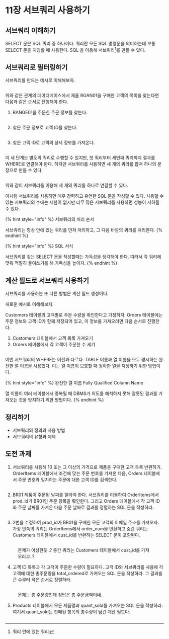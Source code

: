# 11장 서브쿼리 사용하기

## 서브쿼리 이해하기

SELECT 문은 SQL 쿼리 중 하나이다. 쿼리란 모든 SQL 명령문을 의미하는데 보통 SELECT 문을 지칭할 때 사용한다. SQL 을 이용해 서브쿼리[^1]를 만들 수 있다.



## 서브쿼리로 필터링하기

서브쿼리를 만드는 예시로 이해해보자.

<figure><img src="../../.gitbook/assets/image (232).png" alt=""><figcaption></figcaption></figure>

위와 같은 관계의 데이터베이스에서 제품 RGAN01을 구매한 고객의 목록을 찾는다면 다음과 같은 순서로 진행해야 한다.

1. RANGE01을 주문한 주문 정보를 찾는다.

<figure><img src="../../.gitbook/assets/image (233).png" alt=""><figcaption></figcaption></figure>

2. 찾은 주문 정보로 고객 ID를 찾는다.

<figure><img src="../../.gitbook/assets/image (234).png" alt=""><figcaption></figcaption></figure>

3. 찾은 고객 ID로 고객의 상세 정보를 가져온다.

<figure><img src="../../.gitbook/assets/image (235).png" alt=""><figcaption></figcaption></figure>

이 세 단계는 별도의 쿼리로 수행할 수 있지만, 첫 쿼리부터 세번째 쿼리까지 결과를 WHERE로 연결해야 한다. 하지만 서브쿼리를 사용하면 세 개의 쿼리를 합쳐 하나의 문장으로 만들 수 있다.

<figure><img src="../../.gitbook/assets/image (236).png" alt=""><figcaption></figcaption></figure>

위와 같이 서브쿼리를 이용해 세 개의 쿼리를 하나로 연결할 수 있다.

이처럼 서브쿼리를 사용하면 매우 강력하고 유연한 SQL 문을 작성할 수 있다. 사용할 수 있는 서브쿼리의 수에는 제한이 없지만 너무 많은 서브쿼리를 사용하면 성능이 저하될 수 있다.

{% hint style="info" %}
서브쿼리의 처리 순서

서브쿼리는 항상 안에 있는 쿼리를 먼저 처리하고, 그 다음 바깥의 쿼리를 처리한다.
{% endhint %}

{% hint style="info" %}
SQL 서식

서브쿼리를 갖는 SELECT 문을 작성할때는 가독성을 생각해야 한다. 따라서 각 쿼리에 맞춰 적절히 들여쓰기를 해 가독성을 높이자.
{% endhint %}



## 계산 필드로 서브쿼리 사용하기

서브쿼리를 사용하는 또 다른 방법은 계산 필드 생성이다.

새로운 예시로 이해해보자.

Customers 테이블의 고객별로 주문 수량을 확인한다고 가정하자. Orders 테이블에는 주문 정보와 고객 ID가 함께 저장되어 있고, 이 정보를 가져오려면 다음 순서로 진행한다.

1. Customers 테이블에서 고객 목록 가져오기
2. Orders 테이블에서 각 고객이 주문한 수 세기

<figure><img src="../../.gitbook/assets/image (237).png" alt=""><figcaption></figcaption></figure>

이번 서브쿼리의 WHERE는 이전과 다르다. TABLE 이름과 열 이름을 모두 명시하는 완전한 열 이름을 사용했다. 이는 열 이름이 모호할 때 정확한 열을 지정하기 위한 방법이다.

{% hint style="info" %}
완전한 열 이름 Fully Qualified Column Name

열 이름이 여러 테이블에서 중복될 때 DBMS가 의도를 해석하지 못해 잘못된 결과를 가져오는 것을 방지하기 위한 방법이다.&#x20;
{% endhint %}



## 정리하기

* 서브쿼리의 정의와 사용 방법
* 서브쿼리의 유형과 예제



## 도전 과제

1. 서브쿼리를 사용해 10 또는 그 이상의 가격으로 제품을 구매한 고객 목록 반환하기. OrderItems 테이블에서 조건에 맞는 주문 번호를 가져온 다음, Orders 테이블에서 주문 번호와 일치하는 주문에 대한 고객 ID를 검색한다.

<figure><img src="../../.gitbook/assets/image (238).png" alt=""><figcaption></figcaption></figure>



2. BR01 제품이 주문된 날짜를 알아야 한다. 서브쿼리를 이용하여 OrderItems에서 prod\_id가 BR01인 주문 항목을 확인한다. 그리고 Orders 테이블에서 각 고객 ID와 주문 날짜를 가져온 다음 주문 날짜로 결과를 정렬하는 SQL 문을 작성하라.

<figure><img src="../../.gitbook/assets/image (239).png" alt=""><figcaption></figcaption></figure>



3. 2번을 수정하여 prod\_id가 BR01을 구매한 모든 고객의 이메일 주소를 가져오자. 가장 안쪽의 쿼리는 OrderItems에서 order\_num을 반환하고 중간 쿼리는 Customers 테이블에서 cust\_id를 반환하는 SELECT 문이 포함된다.

<figure><img src="../../.gitbook/assets/image (240).png" alt=""><figcaption><p>문제가 이상한듯..? 중간 쿼리는 Customers 테이블에서 cust_id를 가져오라고..?</p></figcaption></figure>



4. 고객 ID 목록과 각 고객이 주문한 수량이 필요하다. 고객 ID와 서브쿼리를 사용해 각 고객에 대한 총주문량을 total\_ordered로 가져오는 SQL 문을 작성하라. 그 결과를 큰 수부터 작은 순서로 정렬하라.

<figure><img src="../../.gitbook/assets/image (241).png" alt=""><figcaption><p>문제는 총 주문량인데 정답은 총 주문금액이네..</p></figcaption></figure>



5. Products 테이블에서 모든 제품명과 quant\_sold를 가져오는 SQL 문을 작성하라. 여기서 quant\_sold는 판매된 항목의 총수량이 담긴 계산 필드다.

<figure><img src="../../.gitbook/assets/image (242).png" alt=""><figcaption></figcaption></figure>



[^1]: 쿼리 안에 있는 쿼리
